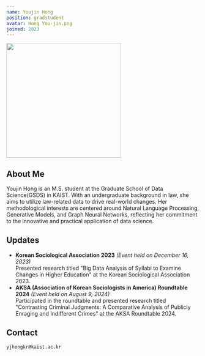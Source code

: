 ```yaml
---
name: Youjin Hong
position: gradstudent
avatar: Hong You-jin.png
joined: 2023
---
```


<img width="300" src="{{site.baseurl}}/images/people/{{page.avatar}}" onerror="this.src='{{site.baseurl}}/images/people/404.jpg';" data-action="zoom">

## About Me
  Youjin Hong is an M.S. student at the Graduate School of Data Science(GSDS) in KAIST. With an undergraduate background in law, she aims to utilize law-related data to drive real-world changes. Her methodological interests are centered around Natural Language Processing, Generative Models, and Graph Neural Networks, reflecting her commitment to the innovative and practical application of data science.

## Updates
* **Korean Sociological Association 2023** *(Event held on December 16, 2023)*  
  Presented research titled "Big Data Analysis of Syllabi to Examine Changes in Higher Education" at the Korean Sociological Association 2023.  
* **AKSA (Association of Korean Sociologists in America) Roundtable 2024** *(Event held on August 9, 2024)*  
  Participated in the roundtable and presented research titled "Contrasting Criminal Judgments: A Comparative Analysis of Publicly Enraging and Indifferent Crimes" at the AKSA Roundtable 2024.  

## Contact
<i class="fa fa-envelope-o"></i>  `yjhongkr@kaist.ac.kr`<br>
